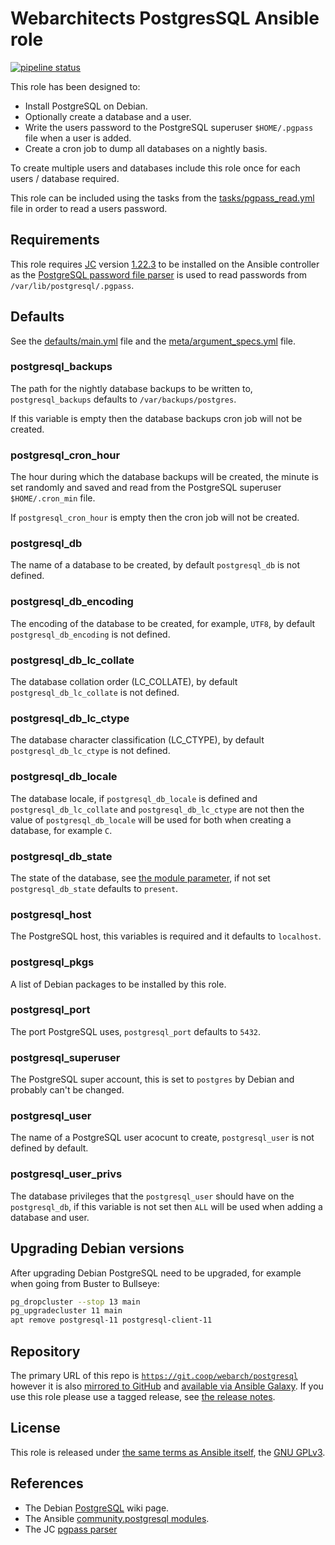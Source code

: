 # Webarchitects PostgresSQL Ansible role

[![pipeline status](https://git.coop/webarch/postgresql/badges/master/pipeline.svg)](https://git.coop/webarch/postgresql/-/commits/master)

This role has been designed to:

* Install PostgreSQL on Debian.
* Optionally create a database and a user.
* Write the users password to the PostgreSQL superuser `$HOME/.pgpass` file when a user is added.
* Create a cron job to dump all databases on a nightly basis.

To create multiple users and databases include this role once for each users / database required.

This role can be included using the tasks from the [tasks/pgpass_read.yml](tasks/pgpass_read.yml) file in order to read a users password.

## Requirements

This role requires [JC](https://github.com/kellyjonbrazil/jc) version [1.22.3](https://github.com/kellyjonbrazil/jc/releases/tag/v1.22.3) to be installed on the Ansible controller as the [PostgreSQL password file parser](https://kellyjonbrazil.github.io/jc/docs/parsers/pgpass) is used to read passwords from `/var/lib/postgresql/.pgpass`.

## Defaults

See the [defaults/main.yml](defaults/main.yml) file and the [meta/argument_specs.yml](meta/argument_specs.yml) file.

### postgresql_backups

The path for the nightly database backups to be written to, `postgresql_backups` defaults to `/var/backups/postgres`.

If this variable is empty then the database backups cron job will not be created.

### postgresql_cron_hour

The hour during which the database backups will be created, the minute is set randomly and saved and read from the PostgreSQL superuser `$HOME/.cron_min` file. 

If `postgresql_cron_hour` is empty then the cron job will not be created.

### postgresql_db

The name of a database to be created, by default `postgresql_db` is not defined.

### postgresql_db_encoding

The encoding of the database to be created, for example, `UTF8`, by default `postgresql_db_encoding` is not defined.

### postgresql_db_lc_collate

The database collation order (LC_COLLATE), by default `postgresql_db_lc_collate` is not defined.

### postgresql_db_lc_ctype

The database character classification (LC_CTYPE), by default `postgresql_db_lc_ctype` is not defined.

### postgresql_db_locale

The database locale, if `postgresql_db_locale` is defined and `postgresql_db_lc_collate` and `postgresql_db_lc_ctype` are not then the value of `postgresql_db_locale` will be used for both when creating a database, for example `C`.

### postgresql_db_state

The state of the database, see [the module parameter](https://docs.ansible.com/ansible/latest/collections/community/postgresql/postgresql_db_module.html#parameter-state), if not set `postgresql_db_state` defaults to `present`.

### postgresql_host

The PostgreSQL host, this variables is required and it defaults to `localhost`.

### postgresql_pkgs

A list of Debian packages to be installed by this role.

### postgresql_port

The port PostgreSQL uses, `postgresql_port` defaults to `5432`.

### postgresql_superuser

The PostgreSQL super account, this is set to `postgres` by Debian and probably can't be changed.

### postgresql_user

The name of a PostgreSQL user acocunt to create, `postgresql_user` is not defined by default.

### postgresql_user_privs

The database privileges that the `postgresql_user` should have on the `postgresql_db`, if this variable is not set then `ALL` will be used when adding a database and user.

## Upgrading Debian versions

After upgrading Debian PostgreSQL need to be upgraded, for example when going from Buster to Bullseye:

```bash
pg_dropcluster --stop 13 main
pg_upgradecluster 11 main
apt remove postgresql-11 postgresql-client-11
```

## Repository 

The primary URL of this repo is [`https://git.coop/webarch/postgresql`](https://git.coop/webarch/postgresql) however it is also [mirrored to GitHub](https://github.com/webarch-coop/ansible-role-postgresql) and [available via Ansible Galaxy](https://galaxy.ansible.com/chriscroome/postgresql).
If you use this role please use a tagged release, see [the release notes](https://git.coop/webarch/postgresql/-/releases).

## License

This role is released under [the same terms as Ansible itself](https://github.com/ansible/ansible/blob/devel/COPYING), the [GNU GPLv3](LICENSE).

## References

* The Debian [PostgreSQL](https://wiki.debian.org/PostgreSql) wiki page.
* The Ansible [community.postgresql modules](https://docs.ansible.com/ansible/latest/collections/community/postgresql/index.html).
* The JC [pgpass parser](https://kellyjonbrazil.github.io/jc/docs/parsers/pgpass)
